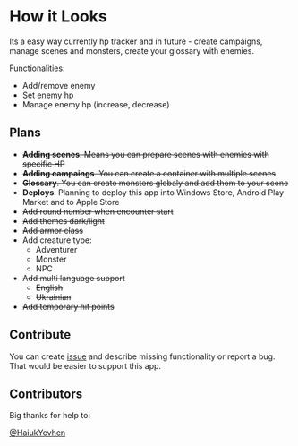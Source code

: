 # How it Looks

Its a easy way currently hp tracker and in future - create campaigns, manage scenes and monsters,
create your glossary with enemies.

Functionalities:

- Add/remove enemy
- Set enemy hp
- Manage enemy hp (increase, decrease)

## Plans

- ~~**Adding scenes**. Means you can prepare scenes with enemies with specific HP~~
- ~~**Adding campaings**. You can create a container with multiple scenes~~
- ~~**Glossary**. You can create monsters globaly and add them to your scene~~
- **Deploys**. Planning to deploy this app into Windows Store, Android Play Market and to 
Apple Store
- ~~Add round number when encounter start~~
- ~~Add themes dark/light~~
- ~~Add armor class~~
- Add creature type:
	- Adventurer
	- Monster
	- NPC
- ~~Add multi language support~~
	- ~~English~~
	- ~~Ukrainian~~
- ~~Add temporary hit points~~

## Contribute

You can create [issue](https://github.com/daviatorstorm/HowItLooks/issues/new) and describe 
missing functionality or report a bug. That would be easier to support this app.

## Contributors

Big thanks for help to:

[@HaiukYevhen](https://github.com/HaiukYevhen)